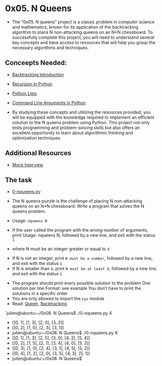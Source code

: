 # 0x05. N Queens
* The “0x05. N queens” project is a classic problem in computer science and mathematics, known for its application of the backtracking algorithm to place N non-attacking queens on an N×N chessboard. To successfully complete this project, you will need to understand several key concepts and have access to resources that will help you grasp the necessary algorithms and techniques.

## Conceepts Needed:
* [Backtracking Introduction](https://www.geeksforgeeks.org/introduction-to-backtracking-2/)
* [Recursion in Python](https://realpython.com/python-thinking-recursively/)
* [Python Lists](https://docs.python.org/3/tutorial/datastructures.html)
* [Command Line Arguments in Python](https://docs.python.org/3.3/library/sys.html#sys.argv)

* By studying these concepts and utilizing the resources provided, you will be equipped with the knowledge required to implement an efficient solution to the N queens problem using Python. This project not only tests programming and problem-solving skills but also offers an excellent opportunity to learn about algorithmic thinking and optimization techniques.

## Additional Resources
* [Mock Interview](https://www.youtube.com/watch?feature=shared&v=GneS80iYa7I)

## The task

* [0-nqueens.py](0-nqueens.pu)

* The N queens puzzle is the challenge of placing N non-attacking queens on an N×N chessboard. Write a program that solves the N queens problem.

* Usage: `nqueens N`
* If the user called the program with the wrong number of arguments, print Usage: nqueens N, followed by a new line, and exit with the status `1`
* where N must be an integer greater or equal to `4`
- If N is not an integer, print `N must be a number`, followed by a new line, and exit with the status `1`
- If N is smaller than `4`, print `N must be at least 4`, followed by a new line, and exit with the status `1`
* The program should print every possible solution to the problem
 	One solution per line
 	Format: see example
	You don’t have to print the solutions in a specific order
* You are only allowed to import the `sys` module
* Read: [Queen](https://en.wikipedia.org/wiki/Queen_%28chess%29), [Backtracking](https://en.wikipedia.org/wiki/Backtracking)

`julien@ubuntu:~/0x08. N Queens$ ./0-nqueens.py 4
* [[0, 1], [1, 3], [2, 0], [3, 2]]
* [[0, 2], [1, 0], [2, 3], [3, 1]]
* julien@ubuntu:~/0x08. N Queens$ ./0-nqueens.py 6
* [[0, 1], [1, 3], [2, 5], [3, 0], [4, 2], [5, 4]]
* [[0, 2], [1, 5], [2, 1], [3, 4], [4, 0], [5, 3]]
* [[0, 3], [1, 0], [2, 4], [3, 1], [4, 5], [5, 2]]
* [[0, 4], [1, 2], [2, 0], [3, 5], [4, 3], [5, 1]]
* julien@ubuntu:~/0x08. N Queens$` 
